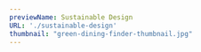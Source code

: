 ```yaml
---
previewName: Sustainable Design
URL: './sustainable-design'
thumbnail: "green-dining-finder-thumbnail.jpg"
---
```

